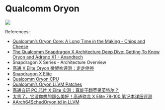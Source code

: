 # Qualcomm Oryon

![](./oryon.svg)

References:

- [Qualcomm’s Oryon Core: A Long Time in the Making - Chips and Cheese](https://chipsandcheese.com/2024/07/09/qualcomms-oryon-core-a-long-time-in-the-making/)
- [The Qualcomm Snapdragon X Architecture Deep Dive: Getting To Know Oryon and Adreno X1 - Anandtech](https://www.anandtech.com/show/21445/qualcomm-snapdragon-x-architecture-deep-dive)
- Snapdragon X Series - Architecture Overview
- [高通 X Elite Oryon 微架构评测：走走停停](https://zhuanlan.zhihu.com/p/704707254)
- [Snapdragon X Elite](https://www.qualcomm.com/products/mobile/snapdragon/laptops-and-tablets/snapdragon-x-elite)
- [Qualcomm Oryon CPU](https://www.qualcomm.com/products/technology/processors/oryon)
- [Qualcomm’s Oryon LLVM Patches](https://chipsandcheese.com/2024/05/15/qualcomms-oryon-llvm-patches/)
- [高通自研 PC 芯片 X Elite 实测：真能干翻苹果英特尔？](https://www.bilibili.com/video/BV1Ue41197Qb/)
- [太贵了，它没你想的那么美好！高通骁龙 X Elite 78-100 笔记本详细评测](https://www.bilibili.com/video/BV1z1421r7dZ/)
- [AArch64SchedOryon.td in LLVM](https://github.com/llvm/llvm-project/blob/main/llvm/lib/Target/AArch64/AArch64SchedOryon.td)
